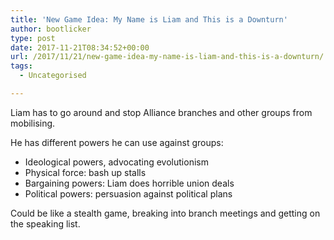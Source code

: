 ```yaml
---
title: 'New Game Idea: My Name is Liam and This is a Downturn'
author: bootlicker
type: post
date: 2017-11-21T08:34:52+00:00
url: /2017/11/21/new-game-idea-my-name-is-liam-and-this-is-a-downturn/
tags:
  - Uncategorised

---
```

Liam has to go around and stop Alliance branches and other groups from mobilising.

He has different powers he can use against groups:

  * Ideological powers, advocating evolutionism
  * Physical force: bash up stalls
  * Bargaining powers: Liam does horrible union deals
  * Political powers: persuasion against political plans

Could be like a stealth game, breaking into branch meetings and getting on the speaking list.
